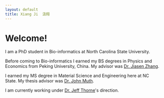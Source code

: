 ```yaml
---
layout: default
title: Xiang Ji  汲翔
---
```


# Welcome!


I am a PhD student in Bio-informatics at North Carolina State University. 

Before coming to Bio-informatics I earned my BS degrees in Physics and Economics from Peking University, China. My advisor was [Dr. Jiasen Zhang](http://www.phy.pku.edu.cn/~zhangjs/index.html).

I earned my MS degree in Material Science and Engineering here at NC State. My thesis advisor was [Dr. John Muth](http://www.ece.ncsu.edu/people/muth). 

I am currently working under [Dr. Jeff Thorne](http://statgen.ncsu.edu/thorne/)'s direction. 

<script>
  (function(i,s,o,g,r,a,m){i['GoogleAnalyticsObject']=r;i[r]=i[r]||function(){
  (i[r].q=i[r].q||[]).push(arguments)},i[r].l=1*new Date();a=s.createElement(o),
  m=s.getElementsByTagName(o)[0];a.async=1;a.src=g;m.parentNode.insertBefore(a,m)
  })(window,document,'script','//www.google-analytics.com/analytics.js','ga');

  ga('create', 'UA-69626748-1', 'auto');
  ga('send', 'pageview');

</script>

